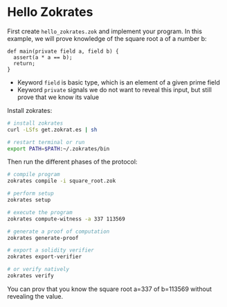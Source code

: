 # Hello Zokrates

First create `hello_zokrates.zok` and implement your program. In this example, we will prove knowledge of the square root a of a number b:

```zokrates
def main(private field a, field b) {
  assert(a * a == b);
  return;  
}
```

- Keyword `field` is basic type, which is an element of a given prime field
- Keyword `private` signals we do not want to reveal this input, but still prove that we know its value

Install zokrates:

```bash
# install zokrates
curl -LSfs get.zokrat.es | sh

# restart terminal or run
export PATH=$PATH:~/.zokrates/bin
```

Then run the different phases of the protocol:

```bash
# compile program
zokrates compile -i square_root.zok

# perform setup
zokrates setup

# execute the program
zokrates compute-witness -a 337 113569

# generate a proof of computation
zokrates generate-proof

# export a solidity verifier
zokrates export-verifier

# or verify natively
zokrates verify
```

You can prov that you know the square root a=337 of b=113569 without revealing the value.
